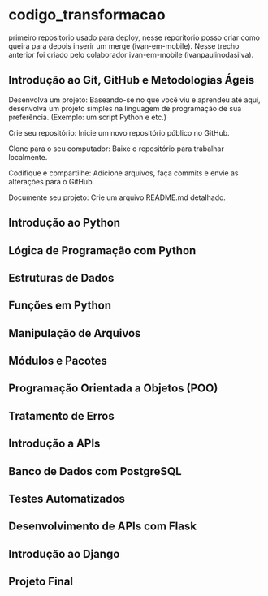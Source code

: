 # codigo_transformacao
primeiro repositorio usado para deploy, nesse reporitorio posso criar como queira para depois inserir um merge (ivan-em-mobile). Nesse trecho anterior foi criado pelo colaborador ivan-em-mobile (ivanpaulinodasilva).

## Introdução ao Git, GitHub e Metodologias Ágeis
Desenvolva um projeto: Baseando-se no que você viu e aprendeu até aqui, desenvolva um projeto simples na linguagem de programação de sua preferência. (Exemplo: um script Python e etc.)

Crie seu repositório: Inicie um novo repositório público no GitHub.

Clone para o seu computador: Baixe o repositório para trabalhar localmente.

Codifique e compartilhe: Adicione arquivos, faça commits e envie as alterações para o GitHub.

Documente seu projeto: Crie um arquivo README.md detalhado.


## Introdução ao Python

## Lógica de Programação com Python

## Estruturas de Dados

## Funções em Python

## Manipulação de Arquivos

## Módulos e Pacotes

## Programação Orientada a Objetos (POO)

## Tratamento de Erros

## Introdução a APIs

## Banco de Dados com PostgreSQL

## Testes Automatizados

## Desenvolvimento de APIs com Flask

## Introdução ao Django

## Projeto Final
